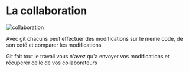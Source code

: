 # La collaboration


![collaboration](https://julienv-it.github.io/Module-Git/img/collab.png)


Avec git chacuns peut effectuer des modifications sur le meme code, de son coté et comparer les modifications

Git fait tout le travail vous n'avez qu'a envoyer vos modifications et récuperer celle de vos collaborateurs
